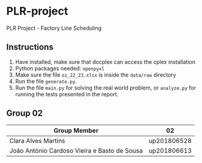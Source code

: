 # PLR-project

PLR Project - Factory Line Scheduling

## Instructions

1. Have installed, make sure that docplex can access the cplex installation
2. Python packages needed: `openpyxl`
3. Make sure the file `oi_22_23.xlsx` is inside the `data/raw` directory
4. Run the file `generate.py`.
5. Run the file `main.py` for solving the real world problem, or `analyze.py` for running the tests presented in the report.

## Group 02

| Group Member | 02 |
| --- | --- |
| Clara Alves Martins | up201806528 |
| João António Cardoso Vieira e Basto de Sousa | up201806613 |
